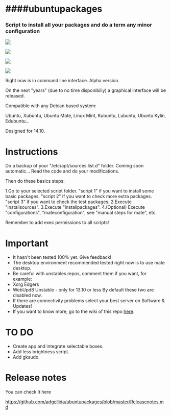 ####ubuntupackages
=============================================  
### Script to install all your packages and do a term any minor configuration

![](http://i.imgur.com/Pqs47my.png)

![](http://i.imgur.com/ElTSatO.jpg)

![](http://www.extremetech.com/wp-content/uploads/2014/03/ubuntu-14.04-desktop-640x360.jpg)

![](http://2.bp.blogspot.com/-_WEEcpaUIr4/U05BO5d6i9I/AAAAAAAAAiI/AuKQ91hzMHM/s1600/How+to+install+Cairo-Dock+on+Ubuntu+14.04,+Debian+7,+or+Linux+Mint+17.png)

Right now is in command line interface. Alpha version.

On the next "years" (due to no time disponibiliy) a graphical interface will be released.

Compatible with any Debian based system:

Ubuntu, Xubuntu, Ubuntu Mate, Linux Mint, Kubuntu, Lubuntu, Ubuntu Kylin, Edubuntu...

Designed for 14.10.

Instructions
=============================================

Do a backup of your "/etc/apt/sources.list.d" folder. Coming soon automatic...
Read the code and do your modifications.

Then do these basics steps:

1.Go to your selected script folder.
"script 1" if you want to install some basic packages.
"script 2" if you want to check more extra packages.
"script 3" if you want to check the test packages.
2.Execute "installsources".
3.Execute "installpackages".
4.(Optional) Execute "configurations", "mateconfiguration", see "manual steps for mate", etc.

Remember to add exec permissions to all scripts!

Important
=============================================
* It hasn't been tested 100% yet. Give feedback!
* The desktop environment recommended tested right now is to use mate desktop.
* Be careful with unstables repos, comment them if you want, for example:
 * Xorg Edgers
 * WebUpd8 Unstable - only for 13.10 or less
By default these two are disabled now.
* If there are connectivity problems select your best server on Software & Updates!
* If you want to know more, go to the wiki of this repo [here](https://github.com/tonigellida/ubuntupackages/wiki).

TO DO
=============================================
* Create app and integrate selectable boxes.
* Add less brightness script.
* Add gksudo.

Release notes
=============================================

You can check it here

https://github.com/adgellida/ubuntupackages/blob/master/Releasenotes.md
